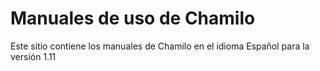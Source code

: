Manuales de uso de Chamilo
==========================

Este sitio contiene los manuales de Chamilo en el idioma Español para la versión 1.11
